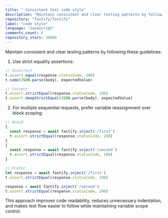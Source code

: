 ```yaml
---
title: " Consistent test code style"
description: "Maintain consistent and clear testing patterns by following these guidelines: use strict equality assertions, prefer variable reassignment over block scoping for multiple sequential requests, and maintain consistent formatting to improve code readability and reduce unnecessary indentation."
repository: "fastify/fastify"
label: "code style"
language: "Javascript"
comments_count: 6
repository_stars: 30000
---
```


Maintain consistent and clear testing patterns by following these guidelines:

1. Use strict equality assertions:
```javascript
// Incorrect
t.assert.equal(response.statusCode, 200)
t.same(JSON.parse(body), expectedValue)

// Correct
t.assert.strictEqual(response.statusCode, 200)
t.assert.deepStrictEqual(JSON.parse(body), expectedValue)
```

2. For multiple sequential requests, prefer variable reassignment over block scoping:
```javascript
// Avoid
{
  const response = await fastify.inject('/first')
  t.assert.strictEqual(response.statusCode, 200)
}
{
  const response = await fastify.inject('/second')
  t.assert.strictEqual(response.statusCode, 200)
}

// Prefer
let response = await fastify.inject('/first')
t.assert.strictEqual(response.statusCode, 200)

response = await fastify.inject('/second')
t.assert.strictEqual(response.statusCode, 200)
```

This approach improves code readability, reduces unnecessary indentation, and makes test flow easier to follow while maintaining variable scope control.